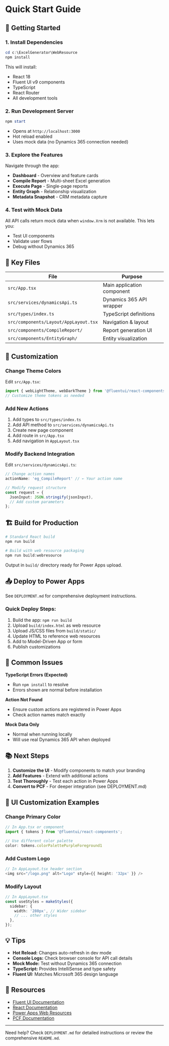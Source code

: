 # Quick Start Guide

## 🚀 Getting Started

### 1. Install Dependencies

```powershell
cd c:\ExcelGenerator\WebResource
npm install
```

This will install:
- React 18
- Fluent UI v9 components
- TypeScript
- React Router
- All development tools

### 2. Run Development Server

```powershell
npm start
```

- Opens at `http://localhost:3000`
- Hot reload enabled
- Uses mock data (no Dynamics 365 connection needed)

### 3. Explore the Features

Navigate through the app:

- **Dashboard** - Overview and feature cards
- **Compile Report** - Multi-sheet Excel generation
- **Execute Page** - Single-page reports
- **Entity Graph** - Relationship visualization  
- **Metadata Snapshot** - CRM metadata capture

### 4. Test with Mock Data

All API calls return mock data when `window.Xrm` is not available. This lets you:
- Test UI components
- Validate user flows
- Debug without Dynamics 365

## 📝 Key Files

| File | Purpose |
|------|---------|
| `src/App.tsx` | Main application component |
| `src/services/dynamicsApi.ts` | Dynamics 365 API wrapper |
| `src/types/index.ts` | TypeScript definitions |
| `src/components/Layout/AppLayout.tsx` | Navigation & layout |
| `src/components/CompileReport/` | Report generation UI |
| `src/components/EntityGraph/` | Entity visualization |

## 🔧 Customization

### Change Theme Colors

Edit `src/App.tsx`:

```typescript
import { webLightTheme, webDarkTheme } from '@fluentui/react-components';
// Customize theme tokens as needed
```

### Add New Actions

1. Add types to `src/types/index.ts`
2. Add API method to `src/services/dynamicsApi.ts`
3. Create new page component
4. Add route in `src/App.tsx`
5. Add navigation in `AppLayout.tsx`

### Modify Backend Integration

Edit `src/services/dynamicsApi.ts`:

```typescript
// Change action names
actionName: 'eg_CompileReport' // ← Your action name

// Modify request structure
const request = {
  JsonInput: JSON.stringify(jsonInput),
  // Add custom parameters
};
```

## 🏗️ Build for Production

```powershell
# Standard React build
npm run build

# Build with web resource packaging
npm run build:webresource
```

Output in `build/` directory ready for Power Apps upload.

## 📤 Deploy to Power Apps

See `DEPLOYMENT.md` for comprehensive deployment instructions.

### Quick Deploy Steps:

1. Build the app: `npm run build`
2. Upload `build/index.html` as web resource
3. Upload JS/CSS files from `build/static/`
4. Update HTML to reference web resources
5. Add to Model-Driven App or form
6. Publish customizations

## 🐛 Common Issues

**TypeScript Errors (Expected)**
- Run `npm install` to resolve
- Errors shown are normal before installation

**Action Not Found**
- Ensure custom actions are registered in Power Apps
- Check action names match exactly

**Mock Data Only**
- Normal when running locally
- Will use real Dynamics 365 API when deployed

## 📚 Next Steps

1. **Customize the UI** - Modify components to match your branding
2. **Add Features** - Extend with additional actions
3. **Test Thoroughly** - Test each action in Power Apps
4. **Convert to PCF** - For deeper integration (see DEPLOYMENT.md)

## 🎨 UI Customization Examples

### Change Primary Color

```typescript
// In App.tsx or component
import { tokens } from '@fluentui/react-components';

// Use different color palette
color: tokens.colorPalettePurpleForeground1
```

### Add Custom Logo

```typescript
// In AppLayout.tsx header section
<img src="/logo.png" alt="Logo" style={{ height: '32px' }} />
```

### Modify Layout

```typescript
// In AppLayout.tsx
const useStyles = makeStyles({
  sidebar: {
    width: '280px', // Wider sidebar
    // ... other styles
  },
});
```

## 💡 Tips

- **Hot Reload:** Changes auto-refresh in dev mode
- **Console Logs:** Check browser console for API call details
- **Mock Mode:** Test without Dynamics 365 connection
- **TypeScript:** Provides IntelliSense and type safety
- **Fluent UI:** Matches Microsoft 365 design language

## 🔗 Resources

- [Fluent UI Documentation](https://react.fluentui.dev/)
- [React Documentation](https://react.dev/)
- [Power Apps Web Resources](https://docs.microsoft.com/power-apps/developer/model-driven-apps/web-resources)
- [PCF Documentation](https://docs.microsoft.com/power-apps/developer/component-framework/)

---

Need help? Check `DEPLOYMENT.md` for detailed instructions or review the comprehensive `README.md`.
